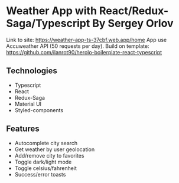 # Weather App with React/Redux-Saga/Typescript By Sergey Orlov

Link to site: https://weather-app-ts-37cbf.web.app/home
App use Accuweather API (50 requests per day). 
Build on template: https://github.com/ilanrot90/herolo-boilerplate-react-typescript

## Technologies
* Typescript
* React
* Redux-Saga
* Material UI
* Styled-components

## Features
* Autocomplete city search 
* Get weather by user geolocation 
* Add/remove city to favorites 
* Toggle dark/light mode  
* Toggle celsius/fahrenheit 
* Success/error toasts 
